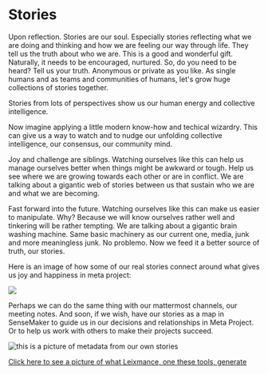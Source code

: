 # Stories

Upon reflection. Stories are our soul. Especially stories reflecting what we are doing and thinking and how we are feeling our way through life. They tell us the truth about who we are. This is a good and wonderful gift. Naturally, it needs to be encouraged, nurtured. So, do you need to be heard? Tell us your truth. Anonymous or private as you like. As single humans and as teams and communities of humans, let's grow huge collections of stories together.

Stories from lots of perspectives show us our human energy and collective intelligence. 

Now imagine applying a little modern know-how and techical wizardry. This can give us a way to watch and to nudge our unfolding collective intelligence, our consensus, our community mind.

Joy and challenge are siblings. Watching ourselves like this can help us manage ourselves better when things might be awkward or tough. Help us see where we are growing towards each other or are in conflict. We are talking about a gigantic web of stories between us that sustain who we are and what we are becoming.

Fast forward into the future. Watching ourselves like this can make us easier to manipulate. Why? Because we will know ourselves rather well and tinkering will be rather tempting. We are talking about a gigantic brain washing machine. Same basic machinery as our current one, media, junk and more meaningless junk. No problemo. Now we feed it a better source of truth, our stories.

Here is an image of how some of our real stories connect around what gives us joy and happiness in meta project:

![](https://i.imgur.com/FzXA2SV.png)

Perhaps we can do the same thing with our mattermost channels, our meeting notes. And soon, if we wish, have our stories as a map in SenseMaker to guide us in our decisions and relationships in Meta Project. Or to help us work with others to make their projects succeed.

![this is a picture of metadata from our own stories](https://i.imgur.com/2pAzC1o.png)

[Click here to see a picture of what Leixmance, one these tools, generate](https://i.imgur.com/kjwhUEO.png)  
